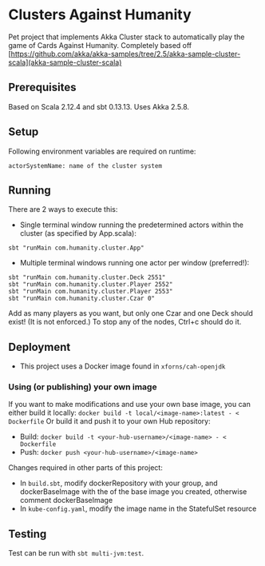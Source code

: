 # Clusters Against Humanity

Pet project that implements Akka Cluster stack to automatically play the game of Cards Against Humanity.
Completely based off [https://github.com/akka/akka-samples/tree/2.5/akka-sample-cluster-scala](akka-sample-cluster-scala)

## Prerequisites

Based on Scala 2.12.4 and sbt 0.13.13. Uses Akka 2.5.8.

## Setup

Following environment variables are required on runtime:

```
actorSystemName: name of the cluster system
```

## Running

There are 2 ways to execute this:

* Single terminal window running the predetermined actors within the cluster (as specified by App.scala):
```
sbt "runMain com.humanity.cluster.App"
```

* Multiple terminal windows running one actor per window (preferred!):

```
sbt "runMain com.humanity.cluster.Deck 2551"
sbt "runMain com.humanity.cluster.Player 2552"
sbt "runMain com.humanity.cluster.Player 2553"
sbt "runMain com.humanity.cluster.Czar 0"
```

Add as many players as you want, but only one Czar and one Deck should exist! (It is not enforced.)
To stop any of the nodes, Ctrl+c should do it.

## Deployment

* This project uses a Docker image found in `xforns/cah-openjdk`
 


### Using (or publishing) your own image

If you want to make modifications and use your own base image, you can either build it locally: `docker build -t local/<image-name>:latest - < Dockerfile`
Or build it and push it to your own Hub repository:
* Build: `docker build -t <your-hub-username>/<image-name> - < Dockerfile`
* Push: `docker push <your-hub-username>/<image-name>`

Changes required in other parts of this project:
* In `build.sbt`, modify dockerRepository with your group, and dockerBaseImage with the <image-name> of the base image you created, otherwise comment dockerBaseImage
* In `kube-config.yaml`, modify the image name in the StatefulSet resource


## Testing

Test can be run with `sbt multi-jvm:test`.
